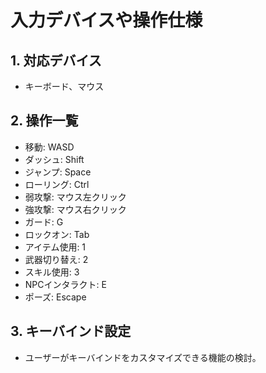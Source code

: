 # 入力デバイスや操作仕様

## 1. 対応デバイス
- キーボード、マウス

## 2. 操作一覧
- 移動: WASD
- ダッシュ: Shift
- ジャンプ: Space
- ローリング: Ctrl
- 弱攻撃: マウス左クリック
- 強攻撃: マウス右クリック
- ガード: G
- ロックオン: Tab
- アイテム使用: 1
- 武器切り替え: 2
- スキル使用: 3
- NPCインタラクト: E
- ポーズ: Escape

## 3. キーバインド設定
- ユーザーがキーバインドをカスタマイズできる機能の検討。